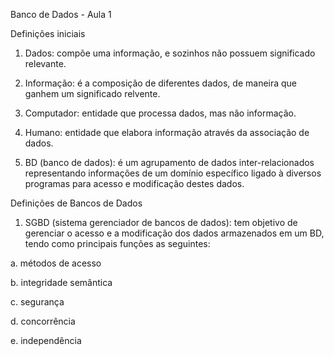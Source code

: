 Banco de Dados - Aula 1

Definições iniciais

1) Dados: compõe uma informação, e sozinhos não possuem significado relevante.

2) Informação: é a composição de diferentes dados, de maneira que ganhem um significado relvente.

3) Computador: entidade que processa dados, mas não informação. 

4) Humano: entidade que elabora informação através da associação de dados.

5) BD (banco de dados): é um agrupamento de dados inter-relacionados representando informações de um domínio específico ligado à diversos programas para acesso e modificação destes
dados.

Definições de Bancos de Dados

1) SGBD (sistema gerenciador de bancos de dados): tem objetivo de gerenciar o acesso e a modificação dos dados armazenados em um BD, tendo como principais funções as seguintes:

a. métodos de acesso

b. integridade semântica

c. segurança

d. concorrência
 
e. independência

